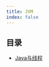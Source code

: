```yaml
---
title: JVM
index: false
---
```


## 目录

- [Java与线程](the-gaudy-operation-of-initializing-HashMap.md)
